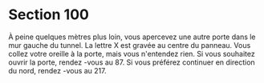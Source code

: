 # Section 100

À peine quelques mètres plus loin, vous apercevez une autre porte dans le mur gauche du
tunnel. La lettre X est gravée au centre du panneau. Vous collez votre oreille à la porte,
mais vous n'entendez rien. Si vous souhaitez ouvrir la porte, rendez -vous au 87. Si vous
préférez continuer en direction du nord, rendez -vous au 217.